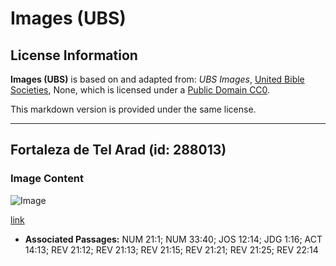 # Images (UBS)

## License Information

**Images (UBS)** is based on and adapted from: _UBS Images_, [United Bible Societies](https://unitedbiblesocieties.org/), None, which is licensed under a [Public Domain CC0](https://creativecommons.org/public-domain/cc0/).

This markdown version is provided under the same license.



--------------------------------

## Fortaleza de Tel Arad (id: 288013)

### Image Content

![Image](https://cdn.aquifer.bible/aquifer-content/resources/Media/WEB-0860_tel_arad_fortress.jpg)

[link](https://cdn.aquifer.bible/aquifer-content/resources/Media/WEB-0860_tel_arad_fortress.jpg)

* **Associated Passages:** NUM 21:1; NUM 33:40; JOS 12:14; JDG 1:16; ACT 14:13; REV 21:12; REV 21:13; REV 21:15; REV 21:21; REV 21:25; REV 22:14

